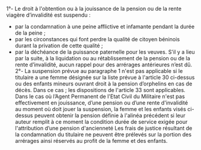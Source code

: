 1°- Le droit à l'obtention ou à la jouissance de la pension ou de la rente viagère d’invalidité est suspendu :
- par la condamnation à une peine afflictive et infamante pendant la durée de la peine ;
- par les circonstances qui font perdre la qualité de citoyen béninois durant la privation de cette qualité ;
- par la déchéance de la puissance paternelle pour les veuves. S'il y a lieu par la suite, à la liquidation ou au rétablis­sement de la pension ou de la rente d’invalidité, aucun rappel pour des arrérages antérieures n’est dû.
2°- La suspension prévue au paragraphe 1 n'est pas applicable si le titulaire a une femme désignée sur la liste prévue à l'article 30 ci-dessus ou des enfants mineurs ouvrant droit à la pension d’orphelins en cas de décès. Dans ce cas ; les dispositions de l'article 33 sont applicables.
Dans le cas où l’Agent Permanent de l'Etat Civil du Militaire n'est pas effectivement en jouissance, d’une pension ou d’une rente d'invalidité au moment où doit jouer la suspension, la femme et les enfants visés ci-dessus peuvent obtenir la pension définie à l'alinéa précédent si leur auteur remplit à ce moment la condi­tion durée de service exigée pour l'attribution d’une pension d'ancienneté
Les frais de justice résultant de la condamnation du titu­laire ne peuvent être prélevés sur la portion des arrérages ainsi réservés au profit de la femme et des enfants.